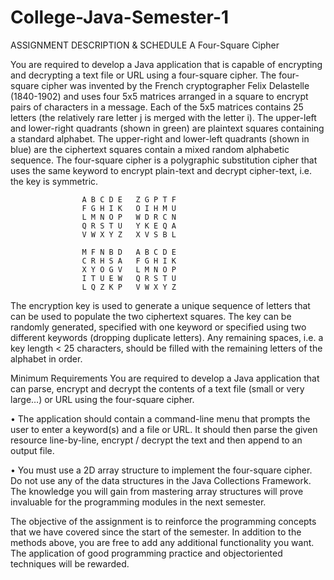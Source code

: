 # College-Java-Semester-1

ASSIGNMENT DESCRIPTION & SCHEDULE
A Four-Square Cipher

You are required to develop a Java application that is capable of encrypting and decrypting a
text file or URL using a four-square cipher. The four-square cipher was invented by the French
cryptographer Felix Delastelle (1840-1902) and uses four 5x5 matrices arranged in a square to
encrypt pairs of characters in a message. Each of the 5x5 matrices contains 25 letters (the
relatively rare letter j is merged with the letter i). The upper-left and lower-right quadrants
(shown in green) are plaintext squares containing a standard alphabet. The upper-right and
lower-left quadrants (shown in blue) are the ciphertext squares contain a mixed random
alphabetic sequence. The four-square cipher is a polygraphic substitution cipher that uses the
same keyword to encrypt plain-text and decrypt cipher-text, i.e. the key is symmetric.

                    A B C D E   Z G P T F
                    F G H I K   O I H M U
                    L M N O P   W D R C N
                    Q R S T U   Y K E Q A
                    V W X Y Z   X V S B L

                    M F N B D   A B C D E
                    C R H S A   F G H I K
                    X Y O G V   L M N O P
                    I T U E W   Q R S T U
                    L Q Z K P   V W X Y Z

The encryption key is used to generate a unique sequence of letters that can be used to populate
the two ciphertext squares. The key can be randomly generated, specified with one keyword
or specified using two different keywords (dropping duplicate letters). Any remaining spaces,
i.e. a key length < 25 characters, should be filled with the remaining letters of the alphabet in
order.

Minimum Requirements
You are required to develop a Java application that can parse, encrypt and decrypt the
contents of a text file (small or very large…) or URL using the four-square cipher.

• The application should contain a command-line menu that prompts the user to enter a
keyword(s) and a file or URL. It should then parse the given resource line-by-line,
encrypt / decrypt the text and then append to an output file.

• You must use a 2D array structure to implement the four-square cipher. Do not use
any of the data structures in the Java Collections Framework. The knowledge you
will gain from mastering array structures will prove invaluable for the programming
modules in the next semester.

The objective of the assignment is to reinforce the programming concepts that we have covered
since the start of the semester. In addition to the methods above, you are free to add any
additional functionality you want. The application of good programming practice and objectoriented
techniques will be rewarded.

